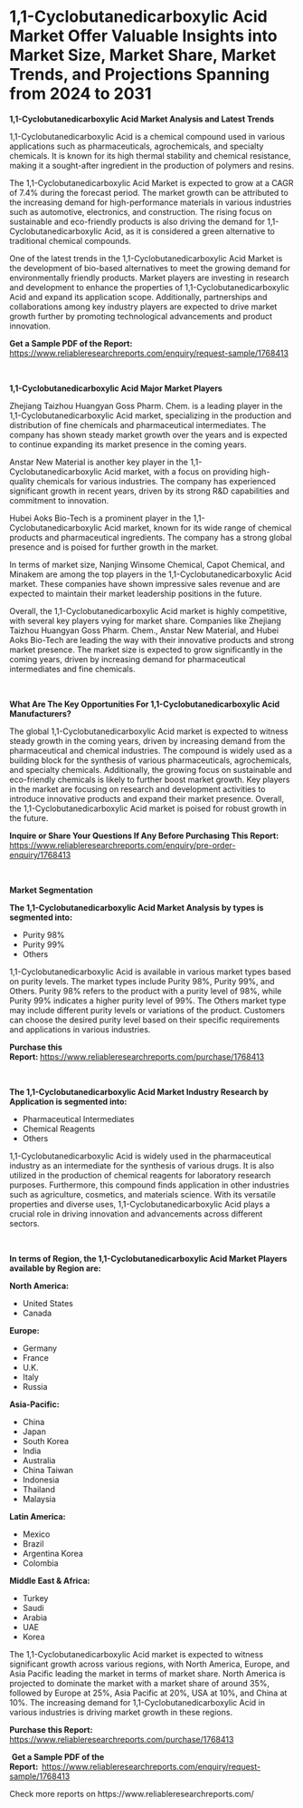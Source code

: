 <p><h1>1,1-Cyclobutanedicarboxylic Acid Market Offer Valuable Insights into Market Size, Market Share, Market Trends, and Projections Spanning from 2024 to 2031</h1></p><p><strong>1,1-Cyclobutanedicarboxylic Acid Market Analysis and Latest Trends</strong></p>
<p><p>1,1-Cyclobutanedicarboxylic Acid is a chemical compound used in various applications such as pharmaceuticals, agrochemicals, and specialty chemicals. It is known for its high thermal stability and chemical resistance, making it a sought-after ingredient in the production of polymers and resins.</p><p>The 1,1-Cyclobutanedicarboxylic Acid Market is expected to grow at a CAGR of 7.4% during the forecast period. The market growth can be attributed to the increasing demand for high-performance materials in various industries such as automotive, electronics, and construction. The rising focus on sustainable and eco-friendly products is also driving the demand for 1,1-Cyclobutanedicarboxylic Acid, as it is considered a green alternative to traditional chemical compounds.</p><p>One of the latest trends in the 1,1-Cyclobutanedicarboxylic Acid Market is the development of bio-based alternatives to meet the growing demand for environmentally friendly products. Market players are investing in research and development to enhance the properties of 1,1-Cyclobutanedicarboxylic Acid and expand its application scope. Additionally, partnerships and collaborations among key industry players are expected to drive market growth further by promoting technological advancements and product innovation.</p></p>
<p><strong>Get a Sample PDF of the Report:&nbsp;</strong> <a href="https://www.reliableresearchreports.com/enquiry/request-sample/1768413">https://www.reliableresearchreports.com/enquiry/request-sample/1768413</a></p>
<p>&nbsp;</p>
<p><strong>1,1-Cyclobutanedicarboxylic Acid Major Market Players</strong></p>
<p><p>Zhejiang Taizhou Huangyan Goss Pharm. Chem. is a leading player in the 1,1-Cyclobutanedicarboxylic Acid market, specializing in the production and distribution of fine chemicals and pharmaceutical intermediates. The company has shown steady market growth over the years and is expected to continue expanding its market presence in the coming years.</p><p>Anstar New Material is another key player in the 1,1-Cyclobutanedicarboxylic Acid market, with a focus on providing high-quality chemicals for various industries. The company has experienced significant growth in recent years, driven by its strong R&D capabilities and commitment to innovation.</p><p>Hubei Aoks Bio-Tech is a prominent player in the 1,1-Cyclobutanedicarboxylic Acid market, known for its wide range of chemical products and pharmaceutical ingredients. The company has a strong global presence and is poised for further growth in the market.</p><p>In terms of market size, Nanjing Winsome Chemical, Capot Chemical, and Minakem are among the top players in the 1,1-Cyclobutanedicarboxylic Acid market. These companies have shown impressive sales revenue and are expected to maintain their market leadership positions in the future.</p><p>Overall, the 1,1-Cyclobutanedicarboxylic Acid market is highly competitive, with several key players vying for market share. Companies like Zhejiang Taizhou Huangyan Goss Pharm. Chem., Anstar New Material, and Hubei Aoks Bio-Tech are leading the way with their innovative products and strong market presence. The market size is expected to grow significantly in the coming years, driven by increasing demand for pharmaceutical intermediates and fine chemicals.</p></p>
<p>&nbsp;</p>
<p><strong>What Are The Key Opportunities For 1,1-Cyclobutanedicarboxylic Acid Manufacturers?</strong></p>
<p><p>The global 1,1-Cyclobutanedicarboxylic Acid market is expected to witness steady growth in the coming years, driven by increasing demand from the pharmaceutical and chemical industries. The compound is widely used as a building block for the synthesis of various pharmaceuticals, agrochemicals, and specialty chemicals. Additionally, the growing focus on sustainable and eco-friendly chemicals is likely to further boost market growth. Key players in the market are focusing on research and development activities to introduce innovative products and expand their market presence. Overall, the 1,1-Cyclobutanedicarboxylic Acid market is poised for robust growth in the future.</p></p>
<p><strong>Inquire or Share Your Questions If Any Before Purchasing This Report:</strong> <a href="https://www.reliableresearchreports.com/enquiry/pre-order-enquiry/1768413">https://www.reliableresearchreports.com/enquiry/pre-order-enquiry/1768413</a></p>
<p>&nbsp;</p>
<p><strong>Market Segmentation</strong></p>
<p><strong>The 1,1-Cyclobutanedicarboxylic Acid Market Analysis by types is segmented into:</strong></p>
<p><ul><li>Purity 98%</li><li>Purity 99%</li><li>Others</li></ul></p>
<p><p>1,1-Cyclobutanedicarboxylic Acid is available in various market types based on purity levels. The market types include Purity 98%, Purity 99%, and Others. Purity 98% refers to the product with a purity level of 98%, while Purity 99% indicates a higher purity level of 99%. The Others market type may include different purity levels or variations of the product. Customers can choose the desired purity level based on their specific requirements and applications in various industries.</p></p>
<p><strong>Purchase this Report:&nbsp;</strong><a href="https://www.reliableresearchreports.com/purchase/1768413">https://www.reliableresearchreports.com/purchase/1768413</a></p>
<p>&nbsp;</p>
<p><strong>The 1,1-Cyclobutanedicarboxylic Acid Market Industry Research by Application is segmented into:</strong></p>
<p><ul><li>Pharmaceutical Intermediates</li><li>Chemical Reagents</li><li>Others</li></ul></p>
<p><p>1,1-Cyclobutanedicarboxylic Acid is widely used in the pharmaceutical industry as an intermediate for the synthesis of various drugs. It is also utilized in the production of chemical reagents for laboratory research purposes. Furthermore, this compound finds application in other industries such as agriculture, cosmetics, and materials science. With its versatile properties and diverse uses, 1,1-Cyclobutanedicarboxylic Acid plays a crucial role in driving innovation and advancements across different sectors.</p></p>
<p>&nbsp;</p>
<p><strong>In terms of Region, the 1,1-Cyclobutanedicarboxylic Acid Market Players available by Region are:</strong></p>
<p>
    <p> <strong> North America: </strong>
        <ul>
            <li>United States</li>
            <li>Canada</li>
        </ul>
        </p> 
    <p> <strong> Europe: </strong>
        <ul>
            <li>Germany</li>
            <li>France</li>
            <li>U.K.</li>
            <li>Italy</li>
            <li>Russia</li>
        </ul>
        </p> 
    <p> <strong> Asia-Pacific: </strong>
        <ul>
            <li>China</li>
            <li>Japan</li>
            <li>South Korea</li>
            <li>India</li>
            <li>Australia</li>
            <li>China Taiwan</li>
            <li>Indonesia</li>
            <li>Thailand</li>
            <li>Malaysia</li>
        </ul>
        </p> 
    <p> <strong> Latin America: </strong>
        <ul>
            <li>Mexico</li>
            <li>Brazil</li>
            <li>Argentina Korea</li>
            <li>Colombia</li>
        </ul>
        </p> 
    <p> <strong> Middle East & Africa: </strong>
        <ul>
            <li>Turkey</li>
            <li>Saudi</li>
            <li>Arabia</li>
            <li>UAE</li>
            <li>Korea</li>
        </ul>
    </p>
    </p>
<p><p>The 1,1-Cyclobutanedicarboxylic Acid market is expected to witness significant growth across various regions, with North America, Europe, and Asia Pacific leading the market in terms of market share. North America is projected to dominate the market with a market share of around 35%, followed by Europe at 25%, Asia Pacific at 20%, USA at 10%, and China at 10%. The increasing demand for 1,1-Cyclobutanedicarboxylic Acid in various industries is driving market growth in these regions.</p></p>
<p><strong>Purchase this Report: </strong><a href="https://www.reliableresearchreports.com/purchase/1768413">https://www.reliableresearchreports.com/purchase/1768413</a></p>
<p>&nbsp;<strong>Get a Sample PDF of the Report:&nbsp;&nbsp;</strong><a href="https://www.reliableresearchreports.com/enquiry/request-sample/1768413">https://www.reliableresearchreports.com/enquiry/request-sample/1768413</a></p>
<p><strong></strong></p>
<p>Check more reports on https://www.reliableresearchreports.com/</p>